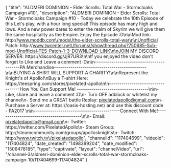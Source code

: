 {
    "title": "ALDMERI DOMINION - Elder Scrolls: Total War - Stormcloaks Campaign #10",
    "description": "ALDMERI DOMINION - Elder Scrolls: Total War - Stormcloaks Campaign #10 - Today we celebrate the 10th Episode of this Let's play, with a hour long special!  This episode has many high and lows.  And a new power dares to enter the realm of Skyrim we will give them the same hospitality as the Empire. Enjoy the Episode :D\n\nMod link: http:\/\/www.moddb.com\/mods\/the-elder-scrolls-total-war\n\nUnofficial Patch: http:\/\/www.twcenter.net\/forums\/showthread.php?750685-Sub-mod-Unofficial-TES-Patch-1-3-DOWNLOAD-LINK\n\nJOIN MY DISCORD SERVER: https:\/\/discord.gg\/JjR7UR3\n\nIf you enjoyed the video don't forget to Like and Leave a comment :D\n\n-----------------------------------------PA Merchandise---------------------------------------------\n\nBUYING A SHIRT WILL SUPPORT A CHARITY!\n\nRepresent the Knight's of Apollo!\nBuy a T-shirt Here: https:\/\/teespring.com\/stores\/pixelated-apollo\n\n----------------------------------How You Can Support Me! -----------------------------------\n\n- Like, share and leave a comment :D\n- Turn OFF adblock or whitelist my channel\n- Send me a GREAT battle Replay: pixelatedapollo@gmail.com\n- Purchase a Server at: https:\/\/oasis-hosting.net\/ and use this discount code - PA2017 \n\n------------------------------------------Connect With Me!-----------------------------------------\n\n- Email: pixelatedapollo@gmail.com\n- Twitter: https:\/\/twitter.com\/PixelatedApollo\n- Steam Group:  http:\/\/steamcommunity.com\/groups\/apollosknights\n- Twitch: http:\/\/www.twitch.tv\/pixelatedapollo",
    "channelid": "117404699",
    "videoid": "117404824",
    "date_created": "1498399204",
    "date_modified": "1506478185",
    "type": "captivate",
    "layout": "channelVideo",
    "url": "\/channel-3\/aldmeri-dominion-elder-scrolls-total-war-stormcloaks-campaign-10\/117404699-117404824"
}